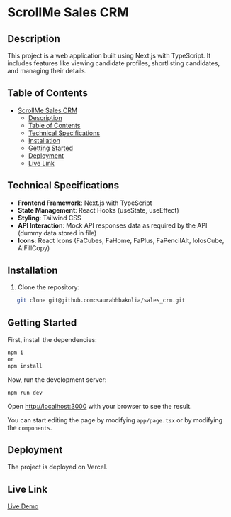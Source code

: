 # ScrollMe Sales CRM

## Description
This project is a web application built using Next.js with TypeScript. It includes features like viewing candidate profiles, shortlisting candidates, and managing their details.

## Table of Contents
- [ScrollMe Sales CRM](#scrollme-sales-crm)
  - [Description](#description)
  - [Table of Contents](#table-of-contents)
  - [Technical Specifications](#technical-specifications)
  - [Installation](#installation)
  - [Getting Started](#getting-started)
  - [Deployment](#deployment)
  - [Live Link](#live-link)

## Technical Specifications
- **Frontend Framework**: Next.js with TypeScript
- **State Management**: React Hooks (useState, useEffect)
- **Styling**: Tailwind CSS
- **API Interaction**: Mock API responses data as required by the API (dummy data stored in file)
- **Icons**: React Icons (FaCubes, FaHome, FaPlus, FaPencilAlt, IoIosCube, AiFillCopy)

## Installation
1. Clone the repository:
```sh
   git clone git@github.com:saurabhbakolia/sales_crm.git
```

## Getting Started

First, install the dependencies:

```bash
npm i
or
npm install
```

Now, run the development server:

```bash
npm run dev
```

Open [http://localhost:3000](http://localhost:3000) with your browser to see the result.

You can start editing the page by modifying `app/page.tsx` or by modifying the `components`.

## Deployment

The project is deployed on Vercel.

## Live Link

[Live Demo](https://scrollme-sales-crm.vercel.app/)